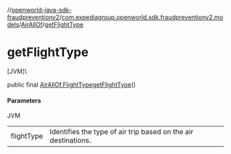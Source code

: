 //[openworld-java-sdk-fraudpreventionv2](../../../index.md)/[com.expediagroup.openworld.sdk.fraudpreventionv2.models](../index.md)/[AirAllOf](index.md)/[getFlightType](get-flight-type.md)

# getFlightType

[JVM]\

public final [AirAllOf.FlightType](-flight-type/index.md)[getFlightType](get-flight-type.md)()

#### Parameters

JVM

| | |
|---|---|
| flightType | Identifies the type of air trip based on the air destinations. |
